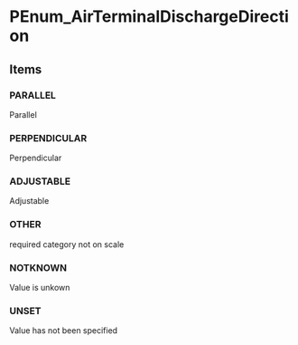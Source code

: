 # PEnum_AirTerminalDischargeDirection
<!-- end of short definition -->

## Items

### PARALLEL
Parallel

### PERPENDICULAR
Perpendicular

### ADJUSTABLE
Adjustable

### OTHER
required category not on scale

### NOTKNOWN
Value is unkown

### UNSET
Value has not been specified
